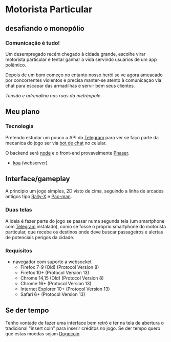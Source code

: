Motorista Particular
===================

desafiando o monopólio
-----------------------

### Comunicação é tudo! 

Um desempregado recém chegado à cidade grande, escolhe virar motorista particular e tentar ganhar a vida servindo usuários de um app polêmico.

Depois de um bom começo no entanto nosso herói se ve agora ameacado por concorrentes violentos e precisa manter-se atento à comunicaçao via chat para escapar das armadilhas e servir bem seus clientes. 

_Tensão e adrenalina nas ruas da metréopole._

## Meu plano

### Tecnologia

Pretendo estudar um pouco a API do [Telegram][telegram] para ver se faço parte
da mecanica do jogo ser via [bot de chat][telegrambot] no celular.

O backend será [node][nodejs] e o front-end provavelmente [Phaser][phaser].

- [koa][koa] (webserver)

## Interface/gameplay

A principio um jogo simples, 2D visto de cima, seguindo
a linha de arcades antigos tipo [Rally-X][rallyx] e [Pac-man][pacman].

### Duas telas

A ideia é fazer parte do jogo se passar numa segunda tela (um smartphone com [Telegram][telegram] instalado), como se fosse o próprio smartphone do motorista particular, que recebe os destinos onde deve
buscar passageiros e alertas de potenciais perigos
da cidade.

### Requisitos

- navegador com suporte a websocket
  - Firefox 7-9 (Old) (Protocol Version 8)
  - Firefox 10+ (Protocol Version 13)
  - Chrome 14,15 (Old) (Protocol Version 8)
  - Chrome 16+ (Protocol Version 13)
  - Internet Explorer 10+ (Protocol Version 13)
  - Safari 6+ (Protocol Version 13)

## Se der tempo

Tenho vontade de fazer uma interface bem retrô e ter na tela de abertura o tradicional "insert coin" para inserir créditos no jogo. Se der tempo quero que estas moedas sejam [Dogecoin][dogecoin]

[dogecoin]:http://dogecoin.com/
[koa]: http://koajs.com/
[nodejs]:https://nodejs.org/
[pacman]:https://en.wikipedia.org/wiki/Pac-Man
[phaser]:http://phaser.io/
[rallyx]:http://www.arcadetotal.com/?p=1056
[telegram]:https://telegram.org
[telegrambot]:https://core.telegram.org/bots/api


